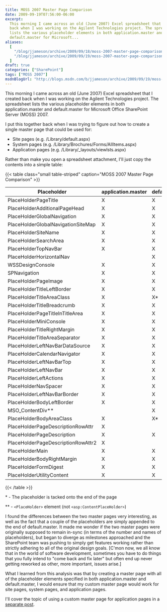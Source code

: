 ```yaml
---
title: MOSS 2007 Master Page Comparison
date: 2009-09-19T07:56:00-06:00
excerpt:
  This morning I came across an old (June 2007) Excel spreadsheet that I created
  back when I was working on the Agilent Technologies project. The spreadsheet
  lists the various placeholder elements in both application.master and
  default.master for Microsoft...
aliases:
  [
    "/blog/jjameson/archive/2009/09/18/moss-2007-master-page-comparison.aspx",
    "/blog/jjameson/archive/2009/09/19/moss-2007-master-page-comparison.aspx",
  ]
draft: true
categories: ["SharePoint"]
tags: ["MOSS 2007"]
msdnBlogUrl: "http://blogs.msdn.com/b/jjameson/archive/2009/09/19/moss-2007-master-page-comparison.aspx"
---
```


This morning I came across an old (June 2007) Excel spreadsheet that I created
back when I was working on the Agilent Technologies project. The spreadsheet
lists the various placeholder elements in both application.master and
default.master for Microsoft Office SharePoint Server (MOSS) 2007.

I put this together back when I was trying to figure out how to create a single
master page that could be used for:

- Site pages (e.g. /Library/default.aspx)
- System pages (e.g. /Library/Brochures/Forms/AllItems.aspx)
- Application pages (e.g. /Library/\_layouts/viewlsts.aspx)

Rather than make you open a spreadsheet attachment, I'll just copy the contents
into a simple table:

{{< table class="small table-striped"
caption="MOSS 2007 Master Page Comparison" >}}

| Placeholder | application.master | default.master |
| --- | --- | --- |
| PlaceHolderPageTitle | X | X |
| PlaceHolderAdditionalPageHead | X | X |
| PlaceHolderGlobalNavigation | X | X |
| PlaceHolderGlobalNavigationSiteMap | X | X |
| PlaceHolderSiteName | X | X |
| PlaceHolderSearchArea | X | X |
| PlaceHolderTopNavBar | X | X |
| PlaceHolderHorizontalNav |  | X |
| WSSDesignConsole | X | X |
| SPNavigation | X | X |
| PlaceHolderPageImage | X | X |
| PlaceHolderTitleLeftBorder | X | X |
| PlaceHolderTitleAreaClass | X | X\* |
| PlaceHolderTitleBreadcrumb | X | X |
| PlaceHolderPageTitleInTitleArea | X | X |
| PlaceHolderMiniConsole | X | X |
| PlaceHolderTitleRightMargin | X | X |
| PlaceHolderTitleAreaSeparator | X | X |
| PlaceHolderLeftNavBarDataSource | X | X |
| PlaceHolderCalendarNavigator | X | X |
| PlaceHolderLeftNavBarTop | X | X |
| PlaceHolderLeftNavBar | X | X |
| PlaceHolderLeftActions | X | X |
| PlaceHolderNavSpacer | X | X |
| PlaceHolderLeftNavBarBorder | X | X |
| PlaceHolderBodyLeftBorder | X | X |
| MSO\_ContentDiv\*\* |  | X |
| PlaceHolderBodyAreaClass | X | X\* |
| PlaceHolderPageDescriptionRowAttr | X |  |
| PlaceHolderPageDescription | X | X |
| PlaceHolderPageDescriptionRowAttr2 | X |  |
| PlaceHolderMain | X | X |
| PlaceHolderBodyRightMargin | X | X |
| PlaceHolderFormDigest | X | X |
| PlaceHolderUtilityContent | X | X |

{{< /table >}}

\* - The placeholder is tacked onto the end of the page

\*\* - `<PlaceHolder>` element (not `<asp:ContentPlaceHolder>`)

I found the differences between the two master pages very interesting, as well
as the fact that a couple of the placeholders are simply appended to the end of
default.master. It made me wonder if the two master pages were originally
supposed to remain in-sync (in terms of the number and names of placeholders),
but began to diverge as milestones approached and the SharePoint team was
pushing to simply get features working rather than strictly adhering to all of
the original design goals. [C'mon now, we all know that in the world of software
development, sometimes you have to do things that you fully intend to "come back
and fix later" but often end up never getting reworked as other, more important,
issues arise.]

What I learned from this analysis was that by creating a master page with all of
the placeholder elements specified in both application.master and
default.master, I would ensure that my custom master page would work for site
pages, system pages, and application pages.

I'll cover the topic of using a custom master page for application pages in a
[separate post](/blog/jjameson/2009/09/20/overriding-application-master-in-moss-2007).
